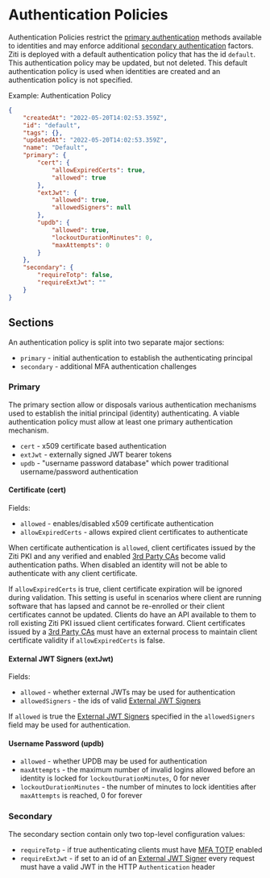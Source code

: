 # Authentication Policies

Authentication Policies restrict the [primary authentication](./auth#primary-authentication) methods available to 
identities and may enforce additional [secondary authentication](./auth#secondary-authentication) factors. Ziti is
deployed with a default authentication policy that has the id `default`. This authentication policy may be updated,
but not deleted. This default authentication policy is used when identities are created and an authentication
policy is not specified.

Example: Authentication Policy

```json
{
    "createdAt": "2022-05-20T14:02:53.359Z",
    "id": "default",
    "tags": {},
    "updatedAt": "2022-05-20T14:02:53.359Z",
    "name": "Default",
    "primary": {
        "cert": {
            "allowExpiredCerts": true,
            "allowed": true
        },
        "extJwt": {
            "allowed": true,
            "allowedSigners": null
        },
        "updb": {
            "allowed": true,
            "lockoutDurationMinutes": 0,
            "maxAttempts": 0
        }
    },
    "secondary": {
        "requireTotp": false,
        "requireExtJwt": ""
    }
}
```

## Sections

An authentication policy is split into two separate major sections:

- `primary` - initial authentication to establish the authenticating principal
- `secondary` - additional MFA authentication challenges

### Primary

The primary section allow or disposals various authentication mechanisms used to establish the initial principal
(identity) authenticating. A viable authentication policy must allow at least one primary authentication mechanism.

- `cert` - x509 certificate based authentication
- `extJwt` - externally signed JWT bearer tokens
- `updb` - "username password database" which power traditional username/password authentication

#### Certificate (cert)

Fields:

- `allowed` - enables/disabled x509 certificate authentication
- `allowExpiredCerts` - allows expired client certificates to authenticate

When certificate authentication is `allowed`, client certificates issued by the Ziti PKI and any verified and enabled
[3rd Party CAs](./10-third-party-cas.md) become valid authentication paths. When disabled an identity will not be able
to authenticate with any client certificate.

If `allowExpiredCerts` is true, client certificate expiration will be ignored during validation. This setting is 
useful in scenarios where client are running software that has lapsed and cannot be re-enrolled or their client
certificates cannot be updated. Clients do have an API available to them to roll existing Ziti PKI issued client 
certificates forward. Client certificates issued by a [3rd Party CAs](./10-third-party-cas.md) must have an external
process to maintain client certificate validity if `allowExpiredCerts` is false.

#### External JWT Signers (extJwt)

Fields:

- `allowed` - whether external JWTs may be used for authentication
- `allowedSigners` - the ids of valid [External JWT Signers](./50-external-id-claims.md)

If `allowed` is true the [External JWT Signers](./50-external-id-claims.md) specified in the `allowedSigners` field
may be used for authentication.

#### Username Password (updb)

- `allowed` - whether UPDB may be used for authentication
- `maxAttempts` - the maximum number of invalid logins allowed before an identity is locked for `lockoutDurationMinutes`, 0 for never
- `lockoutDurationMinutes` - the number of minutes to lock identities after `maxAttempts` is reached, 0 for forever

### Secondary

The secondary section contain only two top-level configuration values:

- `requireTotp` - if true authenticating clients must have [MFA TOTP](./70-totp.md) enabled
- `requireExtJwt` - if set to an id of an [External JWT Signer](./50-external-id-claims.md) every request must have a valid JWT in the HTTP `Authentication` header